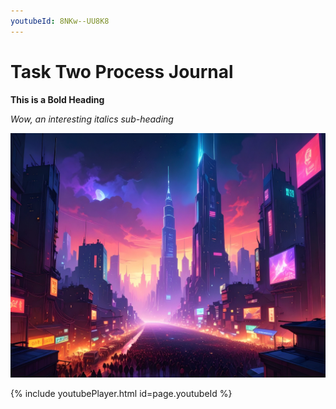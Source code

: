 ```yaml
---
youtubeId: 8NKw--UU8K8
---
```


# Task Two Process Journal

**This is a Bold Heading**

*Wow, an interesting italics sub-heading*

![an image of a futuristic city created for Task One](/images/futurecity.jpg) 

{% include youtubePlayer.html id=page.youtubeId %}
